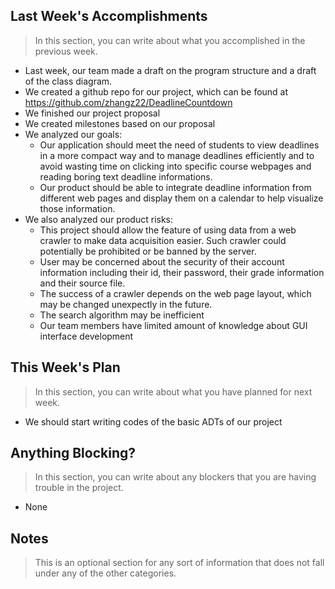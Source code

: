 ## Last Week's Accomplishments

> In this section, you can write about what you accomplished in the previous week.

- Last week, our team made a draft on the program structure and a draft of the class diagram.
- We created a github repo for our project, which can be found at https://github.com/zhangz22/DeadlineCountdown
- We finished our project proposal
- We created milestones based on our proposal
- We analyzed our goals:
	- Our application should meet the need of students to view deadlines in a more compact way and to manage deadlines efficiently and to avoid wasting time on clicking into specific course webpages and reading boring text deadline informations. 
	- Our product should be able to integrate deadline information from different web pages and display them on a calendar to help visualize those information. 
- We also analyzed our product risks:
	- This project should allow the feature of using data from a web crawler to make data acquisition easier. Such crawler could potentially be prohibited or be banned by the server.
	- User may be concerned about the security of their account information including their id, their password, their grade information and their source file.
	- The success of a crawler depends on the web page layout, which may be changed unexpectly in the future.
	- The search algorithm may be inefficient
	- Our team members have limited amount of knowledge about GUI interface development

## This Week's Plan

> In this section, you can write about what you have planned for next week.

- We should start writing codes of the basic ADTs of our project

## Anything Blocking?

> In this section, you can write about any blockers that you are having trouble in the project.

- None

## Notes

> This is an optional section for any sort of information that does not fall under any of the other categories.
